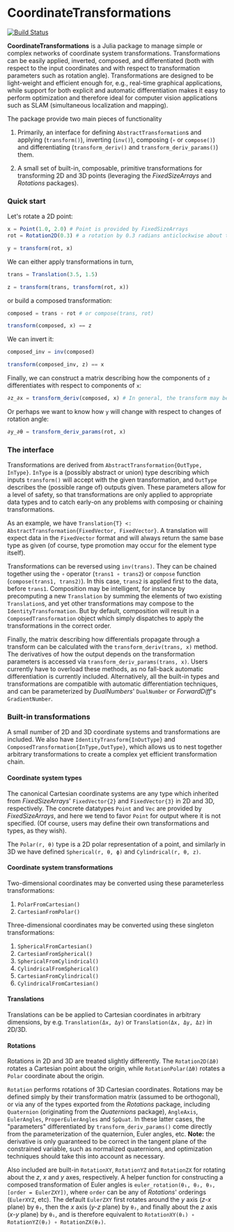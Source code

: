 # CoordinateTransformations

[![Build Status](https://travis-ci.org/FugroRoames/CoordinateTransformations.jl.svg?branch=master)](https://travis-ci.org/FugroRoames/CoordinateTransformations.jl)

**CoordinateTransformations** is a Julia package to manage simple or complex
networks of coordinate system transformations. Transformations can be easily
applied, inverted, composed, and differentiated (both with respect to the
input coordinates and with respect to transformation parameters such as rotation
angle). Transformations are designed to be light-weight and efficient enough
for, e.g., real-time  graphical applications, while support for both explicit
and automatic differentiation makes it easy to perform optimization and
therefore ideal for computer vision applications such as SLAM (simultaneous
localization and mapping).

The package provide two main pieces of functionality

1. Primarily, an interface for defining `AbstractTransformation`s and applying
   (`transform()`), inverting (`inv()`), composing (`∘` or `compose()`) and
   differentiating (`transform_deriv()` and `transform_deriv_params()`) them.

2. A small set of built-in, composable, primitive transformations for
   transforming 2D and 3D points (leveraging the *FixedSizeArrays* and
   *Rotations* packages).

### Quick start

Let's rotate a 2D point:
```julia
x = Point(1.0, 2.0) # Point is provided by FixedSizeArrays
rot = Rotation2D(0.3) # a rotation by 0.3 radians anticlockwise about the origin

y = transform(rot, x)
```

We can either apply transformations in turn,
```julia
trans = Translation(3.5, 1.5)

z = transform(trans, transform(rot, x))
```
or build a composed transformation:
```julia
composed = trans ∘ rot # or compose(trans, rot)

transform(composed, x) == z
```

We can invert it:
```julia
composed_inv = inv(composed)

transform(composed_inv, z) == x
```

Finally, we can construct a matrix describing how the components of `z`
differentiates with respect to components of `x`:
```julia
∂z_∂x = transform_deriv(composed, x) # In general, the transform may be non-linear, and thus we require the value of x to compute the derivative
```

Or perhaps we want to know how `y` will change with respect to changes of
rotation angle:
```julia
∂y_∂θ = transform_deriv_params(rot, x)
```

### The interface

Transformations are derived from `AbstractTransformation{OutType, InType}`.
`InType` is a (possibly abstract or union) type describing which inputs
`transform()` will accept with the given transformation, and `OutType` describes
the (possible range of) outputs given. These parameters allow for a level of
safety, so that transformations are only applied to appropriate data types and
to catch early-on any problems with composing or chaining transformations.

As an example, we have `Translation{T} <: AbstractTransformation{FixedVector, FixedVector}`.
A translation will expect data in the `FixedVector` format and will always return
the same base type as given (of course, type promotion may occur for the element type itself).

Transformations can be reversed using `inv(trans)`. They can be chained
together using the `∘` operator (`trans1 ∘ trans2`) or `compose` function (`compose(trans1, trans2)`).
In this case, `trans2` is applied first to the data, before `trans1`.
Composition may be intelligent, for instance by precomputing a new `Translation`
by summing the elements of two existing `Translation`s, and yet other
transformations may compose to the `IdentityTransformation`. But by default,
composition will result in a `ComposedTransformation` object which simply
dispatches to apply the transformations in the correct order.

Finally, the matrix describing how differentials propagate through a transform
can be calculated with the `transform_deriv(trans, x)` method. The derivatives
of how the output depends on the transformation parameters is accessed via
`transform_deriv_params(trans, x)`. Users currently have to overload these methods,
as no fall-back automatic differentiation is currently included. Alternatively,
all the built-in types and transformations are compatible with automatic differentiation
techniques, and can be parameterized by *DualNumbers*' `DualNumber` or *ForwardDiff*'s `GradientNumber`.

### Built-in transformations

A small number of 2D and 3D coordinate systems and transformations are included.
We also have `IdentityTransform{InOutType}` and `ComposedTransformation{InType,OutType}`,
which allows us to nest together arbitrary transformations to create a
complex yet efficient transformation chain.

#### Coordinate system types

The canonical Cartesian coordinate systems are any type which inherited from
*FixedSizeArrays*' `FixedVector{2}` and `FixedVector{3}` in 2D and 3D,
respectively. The concrete datatypes `Point` and `Vec` are provided by
*FixedSizeArrays*, and here we tend to favor `Point` for output where it is not
specified. (Of course, users may define their own transformations and types, as
they wish).

The `Polar(r, θ)` type is a 2D polar representation of a point, and similarly
in 3D we have defined `Spherical(r, θ, ϕ)` and `Cylindrical(r, θ, z)`.


#### Coordinate system transformations

Two-dimensional coordinates may be converted using these parameterless
transformations:

1. `PolarFromCartesian()`
2. `CartesianFromPolar()`

Three-dimensional coordinates may be converted using these singleton
transformations:

1. `SphericalFromCartesian()`
2. `CartesianFromSpherical()`
3. `SphericalFromCylindrical()`
4. `CylindricalFromSpherical()`
5. `CartesianFromCylindrical()`
6. `CylindricalFromCartesian()`

#### Translations

Translations can be be applied to Cartesian coordinates in arbitrary dimensions,
by e.g. `Translation(Δx, Δy)` or `Translation(Δx, Δy, Δz)` in 2D/3D.

#### Rotations

Rotations in 2D and 3D are treated slightly differently. The `Rotation2D(Δθ)` rotates a
Cartesian point about the origin, while `RotationPolar(Δθ)` rotates a `Polar`
coordinate about the origin.

`Rotation` performs rotations of 3D Cartesian coordinates. Rotations may be
defined simply by their transformation matrix (assumed to be orthogonal),
or via any of the types exported from the *Rotations* package, including
`Quaternion` (originating from the *Quaternions* package), `AngleAxis`,
`EulerAngles`, `ProperEulerAngles` and `SpQuat`. In these latter cases, the
"parameters" differentiated by `transform_deriv_params()` come directly from the
parameterization of the quaternion, Euler angles, etc. **Note:** the derivative
is only guaranteed to be correct in the tangent plane of the constrained variable,
such as normalized quaternions, and optimization techniques should take this
into account as necessary.

Also included are built-in `RotationXY`, `RotationYZ` and `RotationZX` for
rotating about the *z*, *x* and *y* axes, respectively. A helper function for
constructing a composed transformation of Euler angles is
`euler_rotation(θ₁, θ₂, θ₃, [order = EulerZXY])`, where `order` can be any of
*Rotations*' orderings (`EulerXYZ`, etc). The default `EulerZXY` first rotates
around the *y* axis (*z-x* plane) by `θ₃`, then the *x* axis (*y-z* plane) by
`θ₂`, and finally about the *z* axis (*x-y* plane) by `θ₁`, and is therefore
equivalent to `RotationXY(θ₁) ∘ RotationYZ(θ₂) ∘ RotationZX(θ₃)`.
